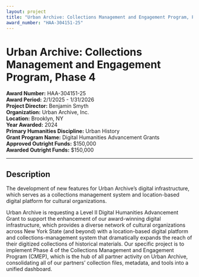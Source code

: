 ```yaml
---
layout: project
title: "Urban Archive: Collections Management and Engagement Program, Phase 4"
award_number: "HAA-304151-25"
---
```



# Urban Archive: Collections Management and Engagement Program, Phase 4

**Award Number:** HAA-304151-25  
**Award Period:** 2/1/2025 - 1/31/2026  
**Project Director:** Benjamin  Smyth  
**Organization:** Urban Archive, Inc.  
**Location:** Brooklyn, NY  
**Year Awarded:** 2024  
**Primary Humanities Discipline:** Urban History  
**Grant Program Name:** Digital Humanities Advancement Grants  
**Approved Outright Funds:** $150,000  
**Awarded Outright Funds:** $150,000  

---

## Description

<p>The development of new features for Urban Archive’s digital infrastructure, which serves as a collections management system and location-based digital platform for cultural organizations. </p>
<p>Urban Archive is requesting a Level II Digital Humanities Advancement Grant to support the enhancement of our award-winning digital infrastructure, which provides a diverse network of cultural organizations across New York State (and beyond) with a location-based digital platform and collections-management system that dramatically expands the reach of their digitized collections of historical materials. Our specific project is to implement Phase 4 of the Collections Management and Engagement Program (CMEP), which is the hub of all partner activity on Urban Archive, consolidating all of our partners’ collection files, metadata, and tools into a unified dashboard.</p>
